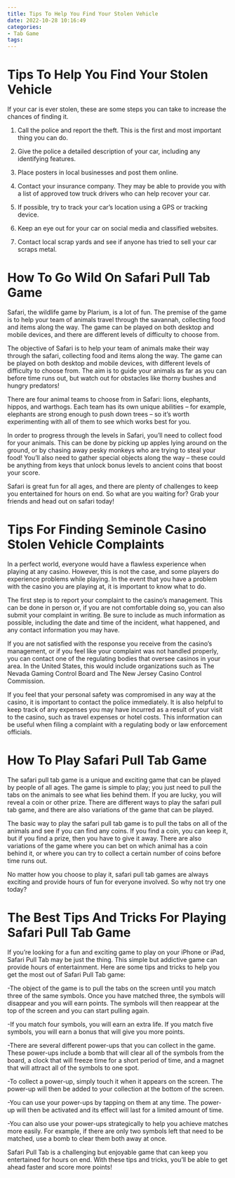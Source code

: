 ```yaml
---
title: Tips To Help You Find Your Stolen Vehicle 
date: 2022-10-28 10:16:49
categories:
- Tab Game
tags:
---
```



#  Tips To Help You Find Your Stolen Vehicle 

If your car is ever stolen, these are some steps you can take to increase the chances of finding it. 

1. Call the police and report the theft. This is the first and most important thing you can do.

2. Give the police a detailed description of your car, including any identifying features.

3. Place posters in local businesses and post them online.

4. Contact your insurance company. They may be able to provide you with a list of approved tow truck drivers who can help recover your car.

5. If possible, try to track your car’s location using a GPS or tracking device.

6. Keep an eye out for your car on social media and classified websites.

7. Contact local scrap yards and see if anyone has tried to sell your car scraps metal.

#  How To Go Wild On Safari Pull Tab Game 

 Safari, the wildlife game by Plarium, is a lot of fun. The premise of the game is to help your team of animals travel through the savannah, collecting food and items along the way. The game can be played on both desktop and mobile devices, and there are different levels of difficulty to choose from.

The objective of Safari is to help your team of animals make their way through the safari, collecting food and items along the way. The game can be played on both desktop and mobile devices, with different levels of difficulty to choose from. The aim is to guide your animals as far as you can before time runs out, but watch out for obstacles like thorny bushes and hungry predators!

There are four animal teams to choose from in Safari: lions, elephants, hippos, and warthogs. Each team has its own unique abilities – for example, elephants are strong enough to push down trees – so it’s worth experimenting with all of them to see which works best for you.

In order to progress through the levels in Safari, you’ll need to collect food for your animals. This can be done by picking up apples lying around on the ground, or by chasing away pesky monkeys who are trying to steal your food! You’ll also need to gather special objects along the way – these could be anything from keys that unlock bonus levels to ancient coins that boost your score.

Safari is great fun for all ages, and there are plenty of challenges to keep you entertained for hours on end. So what are you waiting for? Grab your friends and head out on safari today!

#  Tips For Finding Seminole Casino Stolen Vehicle Complaints 

In a perfect world, everyone would have a flawless experience when playing at any casino. However, this is not the case, and some players do experience problems while playing. In the event that you have a problem with the casino you are playing at, it is important to know what to do. 

The first step is to report your complaint to the casino’s management. This can be done in person or, if you are not comfortable doing so, you can also submit your complaint in writing. Be sure to include as much information as possible, including the date and time of the incident, what happened, and any contact information you may have. 

If you are not satisfied with the response you receive from the casino’s management, or if you feel like your complaint was not handled properly, you can contact one of the regulating bodies that oversee casinos in your area. In the United States, this would include organizations such as The Nevada Gaming Control Board and The New Jersey Casino Control Commission. 

If you feel that your personal safety was compromised in any way at the casino, it is important to contact the police immediately. It is also helpful to keep track of any expenses you may have incurred as a result of your visit to the casino, such as travel expenses or hotel costs. This information can be useful when filing a complaint with a regulating body or law enforcement officials.

#  How To Play Safari Pull Tab Game 

The safari pull tab game is a unique and exciting game that can be played by people of all ages. The game is simple to play; you just need to pull the tabs on the animals to see what lies behind them. If you are lucky, you will reveal a coin or other prize. There are different ways to play the safari pull tab game, and there are also variations of the game that can be played.

The basic way to play the safari pull tab game is to pull the tabs on all of the animals and see if you can find any coins. If you find a coin, you can keep it, but if you find a prize, then you have to give it away. There are also variations of the game where you can bet on which animal has a coin behind it, or where you can try to collect a certain number of coins before time runs out.

No matter how you choose to play it, safari pull tab games are always exciting and provide hours of fun for everyone involved. So why not try one today?

#  The Best Tips And Tricks For Playing Safari Pull Tab Game

If you’re looking for a fun and exciting game to play on your iPhone or iPad, Safari Pull Tab may be just the thing. This simple but addictive game can provide hours of entertainment. Here are some tips and tricks to help you get the most out of Safari Pull Tab game:

-The object of the game is to pull the tabs on the screen until you match three of the same symbols. Once you have matched three, the symbols will disappear and you will earn points. The symbols will then reappear at the top of the screen and you can start pulling again.

-If you match four symbols, you will earn an extra life. If you match five symbols, you will earn a bonus that will give you more points.

-There are several different power-ups that you can collect in the game. These power-ups include a bomb that will clear all of the symbols from the board, a clock that will freeze time for a short period of time, and a magnet that will attract all of the symbols to one spot.

-To collect a power-up, simply touch it when it appears on the screen. The power-up will then be added to your collection at the bottom of the screen.

-You can use your power-ups by tapping on them at any time. The power-up will then be activated and its effect will last for a limited amount of time.

-You can also use your power-ups strategically to help you achieve matches more easily. For example, if there are only two symbols left that need to be matched, use a bomb to clear them both away at once.

Safari Pull Tab is a challenging but enjoyable game that can keep you entertained for hours on end. With these tips and tricks, you’ll be able to get ahead faster and score more points!